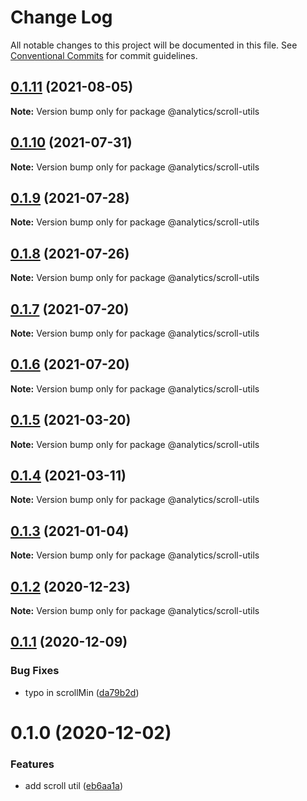 # Change Log

All notable changes to this project will be documented in this file.
See [Conventional Commits](https://conventionalcommits.org) for commit guidelines.

## [0.1.11](https://github.com/DavidWells/analytics/tree/master/packages/analytics-util-scroll/compare/@analytics/scroll-utils@0.1.10...@analytics/scroll-utils@0.1.11) (2021-08-05)

**Note:** Version bump only for package @analytics/scroll-utils





## [0.1.10](https://github.com/DavidWells/analytics/tree/master/packages/analytics-util-scroll/compare/@analytics/scroll-utils@0.1.9...@analytics/scroll-utils@0.1.10) (2021-07-31)

**Note:** Version bump only for package @analytics/scroll-utils





## [0.1.9](https://github.com/DavidWells/analytics/compare/@analytics/scroll-utils@0.1.8...@analytics/scroll-utils@0.1.9) (2021-07-28)

**Note:** Version bump only for package @analytics/scroll-utils





## [0.1.8](https://github.com/DavidWells/analytics/compare/@analytics/scroll-utils@0.1.7...@analytics/scroll-utils@0.1.8) (2021-07-26)

**Note:** Version bump only for package @analytics/scroll-utils





## [0.1.7](https://github.com/DavidWells/analytics/compare/@analytics/scroll-utils@0.1.6...@analytics/scroll-utils@0.1.7) (2021-07-20)

**Note:** Version bump only for package @analytics/scroll-utils





## [0.1.6](https://github.com/DavidWells/analytics/compare/@analytics/scroll-utils@0.1.5...@analytics/scroll-utils@0.1.6) (2021-07-20)

**Note:** Version bump only for package @analytics/scroll-utils





## [0.1.5](https://github.com/DavidWells/analytics/compare/@analytics/scroll-utils@0.1.4...@analytics/scroll-utils@0.1.5) (2021-03-20)

**Note:** Version bump only for package @analytics/scroll-utils





## [0.1.4](https://github.com/DavidWells/analytics/compare/@analytics/scroll-utils@0.1.3...@analytics/scroll-utils@0.1.4) (2021-03-11)

**Note:** Version bump only for package @analytics/scroll-utils





## [0.1.3](https://github.com/DavidWells/analytics/compare/@analytics/scroll-utils@0.1.2...@analytics/scroll-utils@0.1.3) (2021-01-04)

**Note:** Version bump only for package @analytics/scroll-utils





## [0.1.2](https://github.com/DavidWells/analytics/compare/@analytics/scroll-utils@0.1.1...@analytics/scroll-utils@0.1.2) (2020-12-23)

**Note:** Version bump only for package @analytics/scroll-utils





## [0.1.1](https://github.com/DavidWells/analytics/compare/@analytics/scroll-utils@0.1.0...@analytics/scroll-utils@0.1.1) (2020-12-09)


### Bug Fixes

* typo in scrollMin ([da79b2d](https://github.com/DavidWells/analytics/commit/da79b2d))





# 0.1.0 (2020-12-02)


### Features

* add scroll util ([eb6aa1a](https://github.com/DavidWells/analytics/commit/eb6aa1a))
